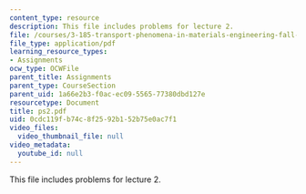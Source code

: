 ```yaml
---
content_type: resource
description: This file includes problems for lecture 2.
file: /courses/3-185-transport-phenomena-in-materials-engineering-fall-2003/0cdc119fb74c8f2592b152b75e0ac7f1_ps2.pdf
file_type: application/pdf
learning_resource_types:
- Assignments
ocw_type: OCWFile
parent_title: Assignments
parent_type: CourseSection
parent_uid: 1a66e2b3-f0ac-ec09-5565-77380dbd127e
resourcetype: Document
title: ps2.pdf
uid: 0cdc119f-b74c-8f25-92b1-52b75e0ac7f1
video_files:
  video_thumbnail_file: null
video_metadata:
  youtube_id: null
---
```

This file includes problems for lecture 2.

